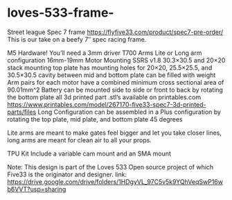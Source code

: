 # loves-533-frame-
Street league Spec 7 frame 
https://flyfive33.com/product/spec7-pre-order/
This is our take on a beefy 7″ spec racing frame.

M5 Hardware! You’ll need a 3mm driver
T700 Arms
Lite or Long arm configuration
16mm-19mm Motor Mounting
SSRS v1.8
30.3×30.5 and 20×20 stack mounting
top plate has mounting holes for 20×20, 25.5×25.5, and 30.5×30.5
cavity between mid and bottom plate can be filled with weight
Arm pairs for each motor have a combined minimum cross sectional area of 90.01mm^2
Battery can be mounted side to side or front to back by rotating the bottom plate
all 3d printed part .stl’s available on printables.com
https://www.printables.com/model/267170-five33-spec7-3d-printed-parts/files
Long Configuration can be assembled in a Plus configuration by rotating the top plate, mid plate, and bottom plate 45 degrees

Lite arms are meant to make gates feel bigger and let you take closer lines, long arms are meant for clean air to all your props.

TPU Kit Include a variable cam mount and an SMA mount

Note: This design is part of the Loves 533 Open source project of which Five33 is the originator and designer.
link: https://drive.google.com/drive/folders/1HDgyVL_97C5v5k9YQhVeqSwP16wb6VVT?usp=sharing
